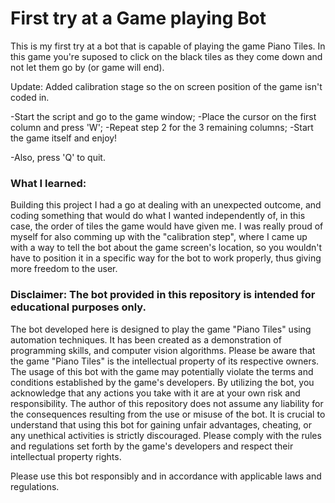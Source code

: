 # First try at a Game playing Bot

This is my first try at a bot that is capable of playing the game Piano Tiles. In this game you're suposed to click on the black tiles as they come down and not let them go by (or game will end).

Update:
Added calibration stage so the on screen position of the game isn't coded in.

-Start the script and go to the game window;
-Place the cursor on the first column and press 'W';
-Repeat step 2 for the 3 remaining columns;
-Start the game itself and enjoy!

-Also, press 'Q' to quit.


### What I learned:

Building this project I had a go at dealing with an unexpected outcome, and coding something that would do what I wanted independently of, in this case, the order of tiles the game would have given me. I was really proud of myself for also comming up with the "calibration step", where I came up with a way to tell the bot about the game screen's location, so you wouldn't have to position it in a specific way for the bot to work properly, thus giving more freedom to the user.


### Disclaimer: The bot provided in this repository is intended for educational purposes only.

The bot developed here is designed to play the game "Piano Tiles" using automation techniques. It has been created as a demonstration of programming skills, and computer vision algorithms. Please be aware that the game "Piano Tiles" is the intellectual property of its respective owners. The usage of this bot with the game may potentially violate the terms and conditions established by the game's developers. By utilizing the bot, you acknowledge that any actions you take with it are at your own risk and responsibility. The author of this repository does not assume any liability for the consequences resulting from the use or misuse of the bot. It is crucial to understand that using this bot for gaining unfair advantages, cheating, or any unethical activities is strictly discouraged. Please comply with the rules and regulations set forth by the game's developers and respect their intellectual property rights.

Please use this bot responsibly and in accordance with applicable laws and regulations.
